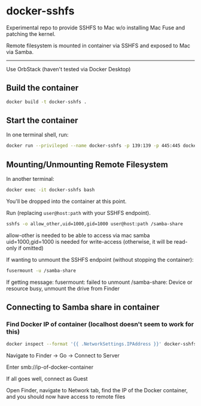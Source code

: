 # docker-sshfs

Experimental repo to provide SSHFS to Mac w/o installing Mac Fuse and patching the kernel.

Remote filesystem is mounted in container via SSHFS and exposed to Mac via Samba.

----

Use OrbStack (haven't tested via Docker Desktop)

## Build the container

```bash
docker build -t docker-sshfs . 
```


## Start the container

In one terminal shell, run:

```bash
docker run --privileged --name docker-sshfs -p 139:139 -p 445:445 docker-sshfs
```

## Mounting/Unmounting Remote Filesystem

In another terminal:

```bash
docker exec -it docker-sshfs bash
```

You'll be dropped into the container at this point.

Run (replacing `user@host:path` with your SSHFS endpoint).

```bash
sshfs -o allow_other,uid=1000,gid=1000 user@host:path /samba-share
```

allow-other is needed to be able to access via mac samba
uid=1000,gid=1000 is needed for write-access (otherwise, it will be read-only if omitted)

If wanting to unmount the SSHFS endpoint (without stopping the container):

```bash
fusermount -u /samba-share
```

If getting message: fusermount: failed to unmount /samba-share: Device or resource busy, unmount the drive from Finder

## Connecting to Samba share in container

### Find Docker IP of container (localhost doesn't seem to work for this)

```bash
docker inspect --format '{{ .NetworkSettings.IPAddress }}' docker-sshfs
```

Navigate to Finder -> Go -> Connect to Server

Enter smb://ip-of-docker-container

If all goes well, connect as Guest

Open Finder, navigate to Network tab, find the IP of the Docker container, and you should now have access to remote files
